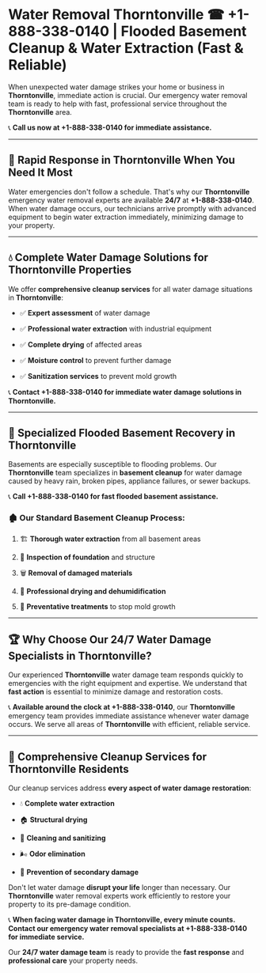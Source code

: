 # Water Removal Thorntonville ☎ +1-888-338-0140 | Flooded Basement Cleanup & Water Extraction (Fast & Reliable)

When unexpected water damage strikes your home or business in **Thorntonville**, immediate action is crucial. Our emergency water removal team is ready to help with fast, professional service throughout the **Thorntonville** area. 

📞 **Call us now at +1-888-338-0140 for immediate assistance.**
---
## 🚀 Rapid Response in Thorntonville When You Need It Most
Water emergencies don't follow a schedule. That's why our **Thorntonville** emergency water removal experts are available **24/7** at **+1-888-338-0140**. When water damage occurs, our technicians arrive promptly with advanced equipment to begin water extraction immediately, minimizing damage to your property.
---
## 💧 Complete Water Damage Solutions for Thorntonville Properties
We offer **comprehensive cleanup services** for all water damage situations in **Thorntonville**:
- ✅ **Expert assessment** of water damage  
- ✅ **Professional water extraction** with industrial equipment  
- ✅ **Complete drying** of affected areas  
- ✅ **Moisture control** to prevent further damage  
- ✅ **Sanitization services** to prevent mold growth  
📞 **Contact +1-888-338-0140 for immediate water damage solutions in Thorntonville.**
---
## 🌊 Specialized Flooded Basement Recovery in Thorntonville
Basements are especially susceptible to flooding problems. Our **Thorntonville** team specializes in **basement cleanup** for water damage caused by heavy rain, broken pipes, appliance failures, or sewer backups. 
📞 **Call +1-888-338-0140 for fast flooded basement assistance.**
### 🏚️ Our Standard Basement Cleanup Process:
1. 🏗️ **Thorough water extraction** from all basement areas  
2. 🔎 **Inspection of foundation** and structure  
3. 🗑️ **Removal of damaged materials**  
4. 💨 **Professional drying and dehumidification**  
5. 🚫 **Preventative treatments** to stop mold growth  
---
## 🏆 Why Choose Our 24/7 Water Damage Specialists in Thorntonville?
Our experienced **Thorntonville** water damage team responds quickly to emergencies with the right equipment and expertise. We understand that **fast action** is essential to minimize damage and restoration costs.
📞 **Available around the clock at +1-888-338-0140**, our **Thorntonville** emergency team provides immediate assistance whenever water damage occurs. We serve all areas of **Thorntonville** with efficient, reliable service.
---
## 🧹 Comprehensive Cleanup Services for Thorntonville Residents
Our cleanup services address **every aspect of water damage restoration**:
- 💧 **Complete water extraction**  
- 🏠 **Structural drying**  
- 🧼 **Cleaning and sanitizing**  
- 🌬️ **Odor elimination**  
- 🚫 **Prevention of secondary damage**  
Don't let water damage **disrupt your life** longer than necessary. Our **Thorntonville** water removal experts work efficiently to restore your property to its pre-damage condition.
📞 **When facing water damage in Thorntonville, every minute counts. Contact our emergency water removal specialists at +1-888-338-0140 for immediate service.**
Our **24/7 water damage team** is ready to provide the **fast response** and **professional care** your property needs.
